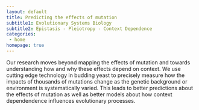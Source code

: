 ```yaml
---
layout: default
title: Predicting the effects of mutation
subtitle1: Evolutionary Systems Biology
subtitle2: Epistasis - Pleiotropy - Context Dependence
categories:
 - home
homepage: true
---
```

Our research moves beyond mapping the effects of mutation and towards understanding how and why these effects depend on context. We use cutting edge technology in budding yeast to precisely measure how the impacts of thousands of mutations change as the genetic background or environment is systematically varied. This leads to better predictions about the effects of mutation as well as better models about how context dependendence influences evolutionary processes.